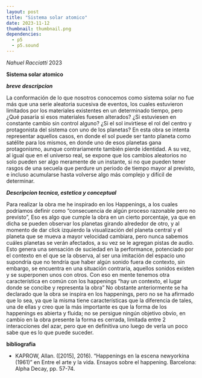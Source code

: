 ```yaml
---
layout: post
title: "Sistema solar atomico"
date: 2023-11-12
thumbnail: thumbnail.png
dependencies:
  - p5
  - p5.sound
---
```


<div id="div-sketch">
  <script type="text/javascript" src="sketch.js"></script>
</div>

_Nahuel Racciatti_ 2023

**Sistema solar atomico**

***breve descripcion***

La conformación de lo que nosotros conocemos como sistema solar no fue más que una serie aleatoria sucesiva de eventos, los cuales estuvieron limitados por los materiales existentes en un determinado tiempo, pero ¿Qué pasaría si esos materiales fuesen alterados? ¿Si estuviesen en constante cambio sin control alguno? ¿Si el sol invirtiese el rol del centro y protagonista del sistema con uno de los planetas? En esta obra se intenta representar aquellos casos, en donde el sol puede ser tanto planeta como satélite para los mismos, en donde uno de esos planetas gana protagonismo, aunque contrariamente también pierde identidad. A su vez, al igual que en el universo real, se expone que los cambios aleatorios no solo pueden ser algo meramente de un instante, si no que pueden tener rasgos de una secuela que perdure un periodo de tiempo mayor al previsto, e incluso acumularse hasta volverse algo más complejo y difícil de determinar. 

***Descripcion tecnica, estetica y conceptual***

Para realizar la obra me he inspirado en los Happenings, a los cuales podríamos definir como “consecuencia de algún proceso razonable pero no previsto”, Eso es algo que cumple la obra en un cierto porcentaje, ya que en dicha se pueden observar los planetas girando alrededor de otro, y al momento de dar click izquierdo la visualización del planeta central y el planeta que se mueva a mayor velocidad cambiara, pero nunca sabemos cuáles planetas se verán afectados, a su vez se le agregan pistas de audio. Esto genera una sensación de suciedad en la performance, potenciado por el contexto en el que se la observa, al ser una imitación del espacio uno supondría que no tendría que haber algún sonido fuera de contexto, sin embargo, se encuentra en una situación contraria, aquellos sonidos existen y se superponen unos con otros. Con eso en mente tenemos otra característica en común con los happenings “hay un contexto, el lugar donde se concibe y representa la obra” No obstante anteriormente se ha declarado que la obra se inspira en los happenings, pero no se ha afirmado que lo sea, ya que la misma tiene características que la diferencia de tales, una de ellas y creo que la más importante es que la forma de los happenings es abierta y fluida; no se persigue ningún objetivo obvio, en cambio en la obra presente la forma es cerrada, limitada entre 2 interacciones del azar, pero que en definitiva uno luego de verla un poco sabe que es lo que puede suceder.

**bibliografia**

- KAPROW, Allan. ([2015], 2016). “Happenings en la escena newyorkina (1961)” en Entre el arte y la vida. Ensayos sobre el happening. Barcelona: Alpha Decay, pp. 57-74.

